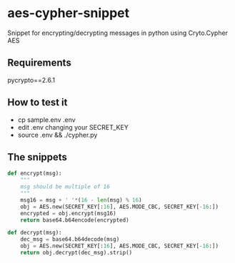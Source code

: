 # aes-cypher-snippet
Snippet for encrypting/decrypting messages in python using Cryto.Cypher AES

## Requirements
pycrypto==2.6.1

## How to test it


* cp sample.env .env
* edit .env changing your SECRET_KEY
* source .env && ./cypher.py

## The snippets

```python
def encrypt(msg):
    """
    msg should be multiple of 16
    """
    msg16 = msg + ' '*(16 - len(msg) % 16)
    obj = AES.new(SECRET_KEY[:16], AES.MODE_CBC, SECRET_KEY[-16:])
    encrypted = obj.encrypt(msg16)
    return base64.b64encode(encrypted)
```

```python
def decrypt(msg):
    dec_msg = base64.b64decode(msg)
    obj = AES.new(SECRET_KEY[:16], AES.MODE_CBC, SECRET_KEY[-16:])
    return obj.decrypt(dec_msg).strip()
```
